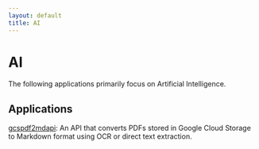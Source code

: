 ```yaml
---
layout: default
title: AI
---
```


# AI

The following applications primarily focus on Artificial Intelligence.

## Applications

[gcspdf2mdapi](https://github.com/UnitVectorY-Labs/gcspdf2mdapi): An API that converts PDFs stored in Google Cloud Storage to Markdown format using OCR or direct text extraction.
